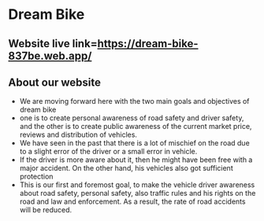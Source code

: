 # Dream Bike
## Website live link=https://dream-bike-837be.web.app/
## About our website
*  We are moving forward here with the two main goals and objectives of dream bike
*  one is to create personal awareness of road safety and driver safety, and the other is to create public awareness of the current market price, reviews and distribution of vehicles.
*  We have seen in the past that there is a lot of mischief on the road due to a slight error of the driver or a small error in vehicle.
* If the driver is more aware about it, then he might have been free with a major accident. On the other hand, his vehicles also got sufficient protection
* This is our first and foremost goal, to make the vehicle driver awareness about road safety, personal safety, also traffic rules and his rights on the road and law and enforcement. As a result, the rate of road accidents will be reduced.